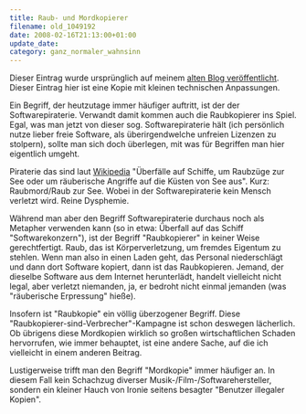 ```yaml
---
title: Raub- und Mordkopierer
filename: old_1049192
date: 2008-02-16T21:13:00+01:00
update_date:
category: ganz_normaler_wahnsinn
---
```

Dieser Eintrag wurde ursprünglich auf meinem [alten Blog veröffentlicht](https://stu.blogger.de/stories/1049192/). Dieser Eintrag hier ist eine Kopie mit kleinen technischen Anpassungen.

Ein Begriff, der heutzutage immer häufiger auftritt, ist der der Softwarepiraterie. Verwandt damit kommen auch die Raubkopierer ins Spiel.
Egal, was man jetzt von dieser sog. Softwarepiraterie hält (ich persönlich nutze lieber freie Software, als überirgendwelche unfreien Lizenzen zu stolpern), sollte man sich doch überlegen, mit was für Begriffen man hier eigentlich umgeht.

Piraterie das sind laut  [Wikipedia](http://de.wikipedia.org/wiki/Piraterie) "Überfälle auf Schiffe, um Raubzüge zur See oder um räuberische Angriffe auf die Küsten von See aus". Kurz: Raubmord/Raub zur See. Wobei in der Softwarepiraterie kein Mensch verletzt wird. Reine Dysphemie.

Während man aber den Begriff Softwarepiraterie durchaus noch als Metapher verwenden kann (so in etwa: Überfall auf das Schiff "Softwarekonzern"), ist der Begriff "Raubkopierer" in keiner Weise gerechtfertigt. Raub, das ist Körperverletzung, um fremdes Eigentum zu stehlen. Wenn man also in einen Laden geht, das Personal niederschlägt und dann dort Software kopiert, dann ist das Raubkopieren. Jemand, der dieselbe Software aus dem Internet herunterlädt, handelt vielleicht nicht legal, aber verletzt niemanden, ja, er bedroht nicht einmal jemanden (was "räuberische Erpressung" hieße).

Insofern ist "Raubkopie" ein völlig überzogener Begriff. Diese "Raubkopierer-sind-Verbrecher"-Kampagne ist schon deswegen lächerlich. Ob übrigens diese Mordkopien wirklich so großen wirtschaftlichen Schaden hervorrufen, wie immer behauptet, ist eine andere Sache, auf die ich vielleicht in einem anderen Beitrag.

Lustigerweise trifft man den Begriff "Mordkopie" immer häufiger an. In diesem Fall kein Schachzug diverser Musik-/Film-/Softwarehersteller, sondern ein kleiner Hauch von Ironie seitens besagter "Benutzer illegaler Kopien".
